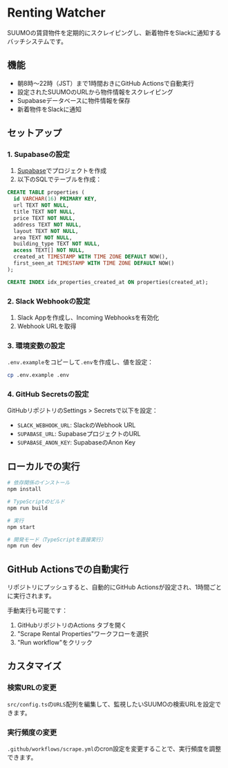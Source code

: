 # Renting Watcher

SUUMOの賃貸物件を定期的にスクレイピングし、新着物件をSlackに通知するバッチシステムです。

## 機能

- 朝8時〜22時（JST）まで1時間おきにGitHub Actionsで自動実行
- 設定されたSUUMOのURLから物件情報をスクレイピング
- Supabaseデータベースに物件情報を保存
- 新着物件をSlackに通知

## セットアップ

### 1. Supabaseの設定

1. [Supabase](https://supabase.com)でプロジェクトを作成
2. 以下のSQLでテーブルを作成：

```sql
CREATE TABLE properties (
  id VARCHAR(16) PRIMARY KEY,
  url TEXT NOT NULL,
  title TEXT NOT NULL,
  price TEXT NOT NULL,
  address TEXT NOT NULL,
  layout TEXT NOT NULL,
  area TEXT NOT NULL,
  building_type TEXT NOT NULL,
  access TEXT[] NOT NULL,
  created_at TIMESTAMP WITH TIME ZONE DEFAULT NOW(),
  first_seen_at TIMESTAMP WITH TIME ZONE DEFAULT NOW()
);

CREATE INDEX idx_properties_created_at ON properties(created_at);
```

### 2. Slack Webhookの設定

1. Slack Appを作成し、Incoming Webhooksを有効化
2. Webhook URLを取得

### 3. 環境変数の設定

`.env.example`をコピーして`.env`を作成し、値を設定：

```bash
cp .env.example .env
```

### 4. GitHub Secretsの設定

GitHubリポジトリのSettings > Secretsで以下を設定：

- `SLACK_WEBHOOK_URL`: SlackのWebhook URL
- `SUPABASE_URL`: SupabaseプロジェクトのURL
- `SUPABASE_ANON_KEY`: SupabaseのAnon Key

## ローカルでの実行

```bash
# 依存関係のインストール
npm install

# TypeScriptのビルド
npm run build

# 実行
npm start

# 開発モード（TypeScriptを直接実行）
npm run dev
```

## GitHub Actionsでの自動実行

リポジトリにプッシュすると、自動的にGitHub Actionsが設定され、1時間ごとに実行されます。

手動実行も可能です：
1. GitHubリポジトリのActions タブを開く
2. "Scrape Rental Properties"ワークフローを選択
3. "Run workflow"をクリック

## カスタマイズ

### 検索URLの変更

`src/config.ts`の`URLS`配列を編集して、監視したいSUUMOの検索URLを設定できます。

### 実行頻度の変更

`.github/workflows/scrape.yml`のcron設定を変更することで、実行頻度を調整できます。